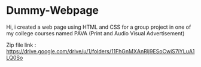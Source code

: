 # Dummy-Webpage
Hi, i created a web page using HTML and CSS for a group project in one of my college courses named PAVA (Print and Audio Visual Advertisement)

Zip file link : https://drive.google.com/drive/u/1/folders/11FhGnMXAnRlj9ESoCwiS7iYLuA1LQ0So

